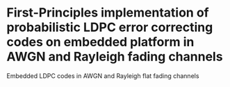 # First-Principles implementation of probabilistic LDPC error correcting codes on embedded platform in AWGN and Rayleigh fading channels
Embedded LDPC codes in AWGN and Rayleigh flat fading channels

